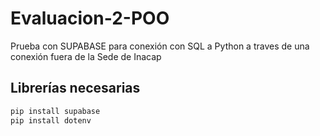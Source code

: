 # Evaluacion-2-POO

Prueba con SUPABASE para conexión con SQL a Python a traves de una conexión fuera de la Sede de Inacap


## Librerías necesarias

```bash
pip install supabase
pip install dotenv

```